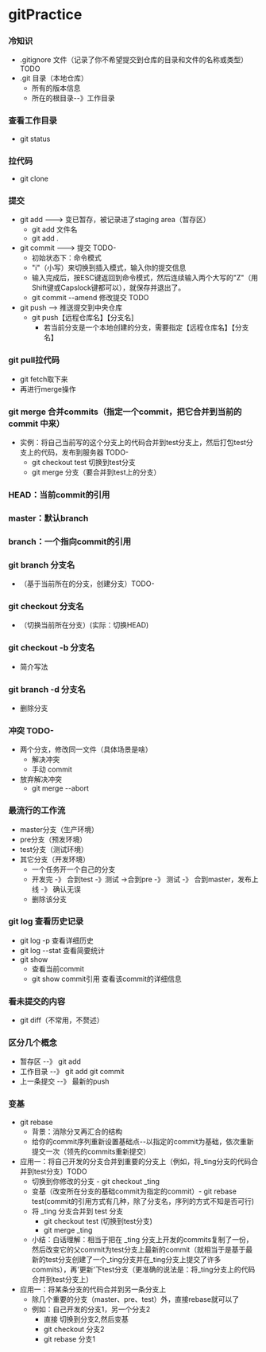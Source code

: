 # gitPractice

### 冷知识
+ .gitignore 文件（记录了你不希望提交到仓库的⽬录和⽂件的名称或类型）TODO
+ .git 目录（本地仓库）
    + 所有的版本信息
    + 所在的根目录--》工作目录

### 查看工作目录
+ git status


### 拉代码
+ git clone

### 提交
+ git add ---> 变已暂存，被记录进了staging area（暂存区）
    + git add 文件名
    + git add .
+ git commit ---> 提交 TODO-
    + 初始状态下：命令模式
    + "i"（⼩写）来切换到插⼊模式，输⼊你的提交信息 
    + 输⼊完成后，按ESC键返回到命令模式，然后连续输⼊两个⼤写的"Z"（⽤Shift键或Capslock键都可以），就保存并退出了。
    + git commit --amend 修改提交 TODO
+ git push --> 推送提交到中央仓库
    + git push【远程仓库名】【分支名]
        + 若当前分支是一个本地创建的分支，需要指定【远程仓库名】【分支名】

### git pull拉代码
+ git fetch取下来
+ 再进⾏merge操作

### git merge 合并commits（指定一个commit，把它合并到当前的 commit 中来）
+ 实例：将自己当前写的这个分支上的代码合并到test分支上，然后打包test分支上的代码，发布到服务器 TODO-
    + git checkout test 切换到test分支
    + git merge 分支（要合并到test上的分支）

### HEAD：当前commit的引⽤
### master：默认branch
### branch：⼀个指向commit的引⽤

### git branch 分支名
+ （基于当前所在的分支，创建分支）TODO-
### git checkout 分支名 
+ （切换当前所在分支）(实际：切换HEAD)

### git checkout -b 分支名 
+ 简介写法

### git branch -d 分支名 
+ 删除分支

### 冲突 TODO-
+ 两个分支，修改同一文件（具体场景是啥）
    + 解决冲突
    + 手动 commit
+ 放弃解决冲突
    + git merge --abort

### 最流行的工作流
+ master分支（生产环境）
+ pre分支（预发环境）
+ test分支（测试环境）
+ 其它分支（开发环境）
    + 一个任务开一个自己的分支
    + 开发完 -》 合到test -》测试 ->合到pre -》 测试 -》 合到master，发布上线 -》 确认无误
    + 删除该分支

### git log 查看历史记录
+ git log -p 查看详细历史
+ git log --stat 查看简要统计
+ git show
    + 查看当前commit
    + git show commit引用 查看该commit的详细信息

### 看未提交的内容
+ git diff（不常用，不赘述）

### 区分几个概念
+ 暂存区 --》 git add 
+ 工作目录 --》 git add git commit
+ 上一条提交 --》 最新的push

### 变基
+ git rebase
    + 背景：消除分叉再汇合的结构
    + 给你的commit序列重新设置基础点--以指定的commit为基础，依次重新提交一次（领先的commits重新提交）
+ 应用一：将自己开发的分支合并到重要的分支上（例如，将_ting分支的代码合并到test分支）TODO
    + 切换到你修改的分支 - git checkout _ting
    + 变基（改变所在分支的基础commit为指定的commit）- git rebase test(commit的引用方式有几种，除了分支名，序列的方式不知是否可行)
    + 将 _ting 分支合并到 test 分支
        + git checkout test (切换到test分支)
        + git merge _ting 
    + 小结：白话理解：相当于把在 _ting 分支上开发的commits复制了一份，然后改变它的父commit为test分支上最新的commit（就相当于是基于最新的test分支创建了一个_ting分支并在_ting分支上提交了许多commits），再'更新'下test分支（更准确的说法是：将_ting分支上的代码合并到test分支上）
+ 应用一：将某条分支的代码合并到另一条分支上
    + 除几个重要的分支（master、pre、test）外，直接rebase就可以了
    + 例如：自己开发的分支1，另一个分支2
        + 直接 切换到分支2,然后变基
        + git checkout 分支2
        + git rebase 分支1

